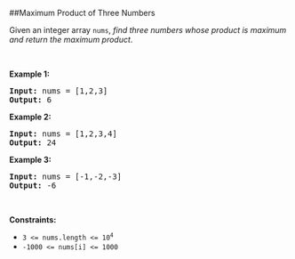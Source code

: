 ##Maximum Product of Three Numbers

<p>Given an integer array <code>nums</code>, <em>find three numbers whose product is maximum and return the maximum product</em>.</p>
<p>&nbsp;</p>
<p><strong>Example 1:</strong></p>
<pre><strong>Input:</strong> nums = [1,2,3]
<strong>Output:</strong> 6
</pre>
<p><strong>Example 2:</strong></p>
<pre><strong>Input:</strong> nums = [1,2,3,4]
<strong>Output:</strong> 24
</pre>
<p><strong>Example 3:</strong></p>
<pre><strong>Input:</strong> nums = [-1,-2,-3]
<strong>Output:</strong> -6
</pre>
<p>&nbsp;</p>
<p><strong>Constraints:</strong></p>
<ul>
	<li><code>3 &lt;= nums.length &lt;=&nbsp;10<sup>4</sup></code></li>
	<li><code>-1000 &lt;= nums[i] &lt;= 1000</code></li>
</ul>
